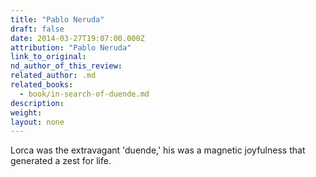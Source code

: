 ```yaml
---
title: "Pablo Neruda"
draft: false
date: 2014-03-27T19:07:00.000Z
attribution: "Pablo Neruda"
link_to_original:
nd_author_of_this_review:
related_author: .md
related_books:
  - book/in-search-of-duende.md
description:
weight:
layout: none
---
```

Lorca was the extravagant 'duende,' his was a magnetic joyfulness that generated a zest for life.


